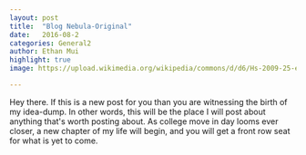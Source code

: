 ```yaml
---
layout: post
title:  "Blog Nebula-Original"
date:   2016-08-2 
categories: General2
author: Ethan Mui
highlight: true
image: https://upload.wikimedia.org/wikipedia/commons/d/d6/Hs-2009-25-e-full_jpg.jpg

---
```

Hey there. If this is a new post for you than you are witnessing the birth of my idea-dump. In other words, this will be the place I will post about anything that's worth posting about. As college move in day looms ever closer, a new chapter of my life will begin, and you will get a front row seat for what is yet to come.
